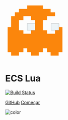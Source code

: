 <div class="logo-container">
  <div class="heats">
    <div class="h r1 c1"></div>
    <div class="h r1 c2"></div>
    <div class="h r1 c3"></div>
    <div class="h r1 c4"></div>
    <div class="h r1 c5"></div>
    <div class="h r2 c1"></div>
    <div class="h r2 c2"></div>
    <div class="h r2 c3"></div>
    <div class="h r2 c4"></div>
    <div class="h r2 c5"></div>
    <div class="h r3 c1"></div>
    <div class="h r3 c2"></div>
    <div class="h r3 c3"></div>
    <div class="h r3 c4"></div>
    <div class="h r3 c5"></div>
    <div class="h r4 c1"></div>
    <div class="h r4 c2"></div>
    <div class="h r4 c3"></div>
    <div class="h r4 c4"></div>
    <div class="h r4 c5"></div>
    <div class="h r5 c1"></div>
    <div class="h r5 c2"></div>
    <div class="h r5 c3"></div>
    <div class="h r5 c4"></div>
    <div class="h r5 c5"></div>
    
   <svg 
      class="ghost"
      width="50mm" 
      height="50mm" 
      version="1.1" 
      viewBox="0 0 50 50">
      <path d="m4.8916 45.894-2e-6 -2.9104h-2.9104l-1e-6 -20.902h2.9104v-8.9958h3.175v-3.1992h3.4396v-2.8862l6.8792-9.1e-6v-2.9104h13.229v2.9104h6.4824v2.8862h3.7041v3.1992h-6.7469v3.199l-3.4396 1e-3 -2e-6 8.4414h3.4396l2e-6 2.9104 6.7469-1.7e-4v-5.5559l6.2178 2.3e-4v20.902h-3.175v2.9265l-6.7469-0.016v-2.9104h-3.0428v-3.1749h-3.4396v3.1749l-3.4396 0.0256v2.8848h-6.6146v-2.9104h-3.175v-3.1749h-3.175v3.1749h-3.7042c0.0062 0.97335 0 1.9371 0 2.9104-2.2049-2e-4 -4.4097 0-6.6146 0zm16.669-18.256-2e-6 -2.9104h3.4397v-8.4426h-3.4397v-3.199h-6.35v3.199h-3.7042l2e-6 8.4425 3.7042 1.5e-4v2.9103z" fill="#fb860c" class="body"></path>
      <g class="eye eye--left">
         <g class="pupil">
            <g class="inner">
               <path class="pupil-color" d="m18.385 24.728v-5.5563h6.6147v5.5563z" fill="#020202"></path>
               <path class="eyelid" d="m18.385 24.728v-5.5563h6.6147v5.5563z" fill="#edf4f7"></path>
            </g>
         </g>
      </g>
      <g class="eye eye--right">
         <g class="pupil">
            <g class="inner">
               <path class="pupil-color" d="m38.494 24.728v-5.5563h6.6147v5.5563z" fill="#020202"></path>
               <path class="eyelid"  d="m38.494 24.728v-5.5563h6.6147v5.5563z" fill="#edf4f7"></path>
            </g>
         </g>
      </g>
   </svg>
  </div>
</div>

# ECS Lua
[![Build Status](https://app.travis-ci.com/nidorx/ecs-lua.svg?branch=master)](https://app.travis-ci.com/nidorx/ecs-lua)

[GitHub](https://github.com/nidorx/ecs-lua)
[Começar](/pt-br/?id=o-que-é)

<!-- background color -->
![color](#ffffff)
